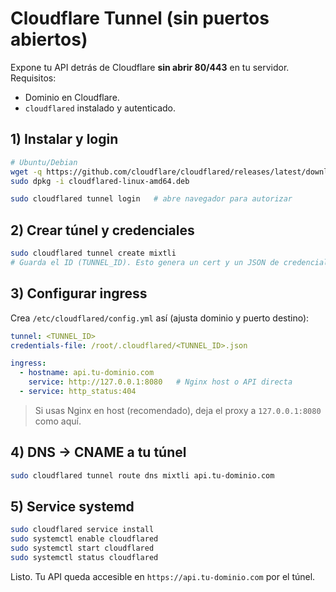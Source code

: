 # Cloudflare Tunnel (sin puertos abiertos)

Expone tu API detrás de Cloudflare **sin abrir 80/443** en tu servidor.
Requisitos:
- Dominio en Cloudflare.
- `cloudflared` instalado y autenticado.

## 1) Instalar y login
```bash
# Ubuntu/Debian
wget -q https://github.com/cloudflare/cloudflared/releases/latest/download/cloudflared-linux-amd64.deb
sudo dpkg -i cloudflared-linux-amd64.deb

sudo cloudflared tunnel login   # abre navegador para autorizar
```

## 2) Crear túnel y credenciales
```bash
sudo cloudflared tunnel create mixtli
# Guarda el ID (TUNNEL_ID). Esto genera un cert y un JSON de credenciales.
```

## 3) Configurar ingress
Crea `/etc/cloudflared/config.yml` así (ajusta dominio y puerto destino):
```yaml
tunnel: <TUNNEL_ID>
credentials-file: /root/.cloudflared/<TUNNEL_ID>.json

ingress:
  - hostname: api.tu-dominio.com
    service: http://127.0.0.1:8080   # Nginx host o API directa
  - service: http_status:404
```
> Si usas Nginx en host (recomendado), deja el proxy a `127.0.0.1:8080` como aquí.

## 4) DNS → CNAME a tu túnel
```bash
sudo cloudflared tunnel route dns mixtli api.tu-dominio.com
```

## 5) Service systemd
```bash
sudo cloudflared service install
sudo systemctl enable cloudflared
sudo systemctl start cloudflared
sudo systemctl status cloudflared
```

Listo. Tu API queda accesible en `https://api.tu-dominio.com` por el túnel.
